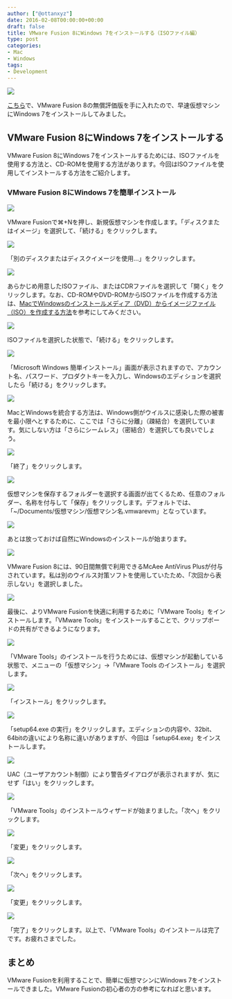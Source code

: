 ```yaml
---
author: ["@ottanxyz"]
date: 2016-02-08T00:00:00+00:00
draft: false
title: VMware Fusion 8にWindows 7をインストールする（ISOファイル編）
type: post
categories:
- Mac
- Windows
tags:
- Development
---
```


![](160208-56b84a097dcc5.jpg)

[こちら](https://www.vmware.com/jp/products/fusion.html)で、VMware Fusion 8の無償評価版を手に入れたので、早速仮想マシンにWindows 7をインストールしてみました。

## VMware Fusion 8にWindows 7をインストールする

VMware Fusion 8にWindows 7をインストールするためには、ISOファイルを使用する方法と、CD-ROMを使用する方法があります。今回はISOファイルを使用してインストールする方法をご紹介します。

### VMware Fusion 8にWindows 7を簡単インストール

![](160208-56b84a0d237a5-1.png)

VMware Fusionで⌘+Nを押し、新規仮想マシンを作成します。「ディスクまたはイメージ」を選択して、「続ける」をクリックします。

![](160208-56b84a0e5b253.png)

「別のディスクまたはディスクイメージを使用…」をクリックします。

![](160208-56b84a0f642e9.png)

あらかじめ用意したISOファイル、またはCDRファイルを選択して「開く」をクリックします。なお、CD-ROMやDVD-ROMからISOファイルを作成する方法は、[MacでWindowsのインストールメディア（DVD）からイメージファイル（ISO）を作成する方法](/posts/2015/07/mac-windows-iso-file-1896/)を参考にしてみください。

![](160208-56b84a106d76f.png)

ISOファイルを選択した状態で、「続ける」をクリックします。

![](160208-56b84a1179ac2.png)

「Microsoft Windows 簡単インストール」画面が表示されますので、アカウント名、パスワード、プロダクトキーを入力し、Windowsのエディションを選択したら「続ける」をクリックします。

![](160208-56b84a12b82d5.png)

MacとWindowsを統合する方法は、Windows側がウイルスに感染した際の被害を最小限へとするために、ここでは「さらに分離」（疎結合）を選択しています。気にしない方は「さらにシームレス」（密結合）を選択しても良いでしょう。

![](160208-56b84a13ebb24.png)

「終了」をクリックします。

![](160208-56b84a153514c.png)

仮想マシンを保存するフォルダーを選択する画面が出てくるため、任意のフォルダー、名称を付与して「保存」をクリックします。デフォルトでは、「~/Documents/仮想マシン/仮想マシン名.vmwarevm」となっています。

![](160208-56b84a175f918.png)

あとは放っておけば自然にWindowsのインストールが始まります。

![](160208-56b84a236344b.png)

VMware Fusion 8には、90日間無償で利用できるMcAee AntiVirus Plusが付与されています。私は別のウイルス対策ソフトを使用していたため、「次回から表示しない」を選択しました。

![](160208-56b84a27336d7.png)

最後に、よりVMware Fusionを快適に利用するために「VMware Tools」をインストールします。「VMware Tools」をインストールすることで、クリップボードの共有ができるようになります。

![](160208-56b84a2a89601.png)

「VMware Tools」のインストールを行うためには、仮想マシンが起動している状態で、メニューの「仮想マシン」→「VMware Tools のインストール」を選択します。

![](160208-56b84a2c0c22b.png)

「インストール」をクリックします。

![](160208-56b84a2f8ccf0.png)

「setup64.exe の実行」をクリックします。エディションの内容や、32bit、64bitの違いにより名称に違いがありますが、今回は「setup64.exe」をインストールします。

![](160208-56b84a3367b69.png)

UAC（ユーザアカウント制御）により警告ダイアログが表示されますが、気にせず「はい」をクリックします。

![](160208-56b84a35e823d.png)

「VMware Tools」のインストールウィザードが始まりました。「次へ」をクリックします。

![](160208-56b84a38ae87a.png)

「変更」をクリックします。

![](160208-56b84a3b654b8.png)

「次へ」をクリックします。

![](160208-56b84a3e120d2-1.png)

「変更」をクリックします。

![](160208-56b84a4069b49.png)

「完了」をクリックします。以上で、「VMware Tools」のインストールは完了です。お疲れさまでした。

## まとめ

VMware Fusionを利用することで、簡単に仮想マシンにWindows 7をインストールできました。VMware Fusionの初心者の方の参考になればと思います。
